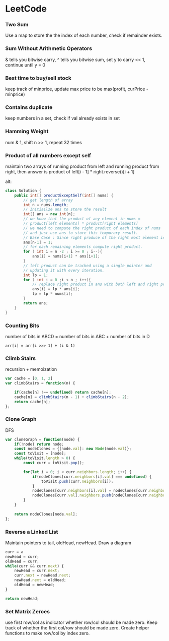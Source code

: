# LeetCode

### Two Sum

Use a map to store the the index of each number, check if remainder exists.

### Sum Without Arithmetic Operators

& tells you bitwise carry, ^ tells you bitwise sum, set y to carry << 1, continue until y = 0

### Best time to buy/sell stock

keep track of minprice, update max price to be max(profit, curPrice - minprice)

### Contains duplicate

keep numbers in a set, check if val already exists in set

### Hamming Weight

num & 1, shift n >> 1, repeat 32 times

### Product of all numbers except self

maintain two arrays of running product from left and running product from right, then answer is product of left[i - 1] * right.reverse()[i + 1]

alt:

```java
class Solution {
    public int[] productExceptSelf(int[] nums) {
        // get length of array
        int n = nums.length; 
        // Initiailze ans to store the result
        int[] ans = new int[n]; 
        // we know that the product of any element in nums = 
        // product[left elements] * product[right elements]
        // we need to compute the right product of each index of nums
        // and just use ans to store this temporary result. 
        // Base Case : Since right produce of the right most element is 1. 
        ans[n-1] = 1; 
        // for each remaining elements compute right product.
        for ( int i = n -2 ; i >= 0 ; i--){
            ans[i] = nums[i+1] * ans[i+1]; 
        }
        // left product can be tracked using a single pointer and 
        // updating it with every iteration.
        int lp = 1; 
        for ( int i = 0 ;i < n ; i++){
            // replace right product in ans with both left and right products. 
            ans[i] = lp * ans[i]; 
            lp = lp * nums[i]; 
        }
        return ans; 
    }
}
```

### Counting Bits
number of bits in ABCD = number of bits in ABC + number of bits in D
```
arr[i] = arr[i >>> 1] + (i & 1)
```

### Climb Stairs

recursion + memoization

```js
var cache = [0, 1, 2]
var climbStairs = function(n) {

    if(cache[n] !== undefined) return cache[n];
    cache[n] = climbStairs(n - 1) + climbStairs(n - 2);
    return cache[n];
};
```

### Clone Graph

DFS

```js
var cloneGraph = function(node) {
    if(!node) return node;
    const nodeClones = {[node.val]: new Node(node.val)};
    const toVisit = [node];
    while(toVisit.length > 0) {
        const curr = toVisit.pop();

        for(let i = 0; i < curr.neighbors.length; i++) {
            if(nodeClones[curr.neighbors[i].val] === undefined) {
                toVisit.push(curr.neighbors[i]);
            }
            nodeClones[curr.neighbors[i].val] = nodeClones[curr.neighbors[i].val] || new Node(curr.neighbors[i].val);
            nodeClones[curr.val].neighbors.push(nodeClones[curr.neighbors[i].val]);
        }
    }
    
    return nodeClones[node.val];
};
```

### Reverse a Linked List

Maintain pointers to tail, oldHead, newHead. Draw a diagram

```js
curr = a
newHead = curr;
oldHead = curr;
while(curr && curr.next) {
    newHead = curr.next;
    curr.next = newHead.next;
    newHead.next = oldHead;
    oldHead = newHead;
}

return newHead;
```

### Set Matrix Zeroes

use first row/col as indicator whether row/col should be made zero. Keep track of whether the first col/row should be made zero. Create helper functions to make row/col by index zero.
